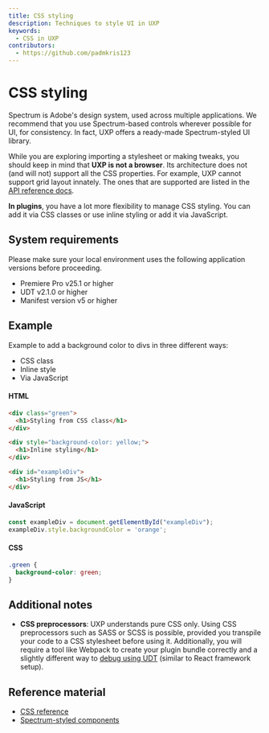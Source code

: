 ```yaml
---
title: CSS styling
description: Techniques to style UI in UXP
keywords:
  - CSS in UXP
contributors:
  - https://github.com/padmkris123
---
```


# CSS styling

Spectrum is Adobe's design system, used across multiple applications. We recommend that you use Spectrum-based controls wherever possible for UI, for consistency. In fact, UXP offers a ready-made Spectrum-styled UI library.

While you are exploring importing a stylesheet or making tweaks, you should keep in mind that **UXP is not a browser**. Its architecture does not (and will not) support all the CSS properties. For example, UXP cannot support grid layout innately. The ones that are supported are listed in the [API reference docs](./#reference-material).

**In plugins**, you have a lot more flexibility to manage CSS styling. You can add it via CSS classes or use inline styling or add it via JavaScript.

## System requirements

Please make sure your local environment uses the following application versions before proceeding.

- Premiere Pro v25.1 or higher
- UDT v2.1.0 or higher
- Manifest version v5 or higher

## Example

Example to add a background color to divs in three different ways:

- CSS class
- Inline style
- Via JavaScript

<CodeBlock slots="heading, code" repeat="3" languages="HTML, JavaScript, CSS" />

#### HTML

```html
<div class="green">
  <h1>Styling from CSS class</h1>
</div>

<div style="background-color: yellow;">
  <h1>Inline styling</h1>
</div>

<div id="exampleDiv">
  <h1>Styling from JS</h1>
</div>
```

#### JavaScript

```js
const exampleDiv = document.getElementById("exampleDiv");
exampleDiv.style.backgroundColor = 'orange';
```

#### CSS

```css
.green {
  background-color: green;
}
```

## Additional notes

- **CSS preprocessors**: UXP understands pure CSS only. Using CSS preprocessors such as SASS or SCSS is possible, provided you transpile your code to a CSS stylesheet before using it. Additionally, you will require a tool like Webpack to create your plugin bundle correctly and a slightly different way to [debug using UDT](../../../plugins/tutorials/udt-deep-dive/working-with-react/) (similar to React framework setup).

## Reference material

- [CSS reference](../../../uxp-api/reference-css/)
- [Spectrum-styled components](../../../uxp-api/reference-spectrum/)
<!-- [Sample]() // TODO link to kitchen sink plugin -->
<!-- [Webpack template]() // TODO link to webpack template -->
